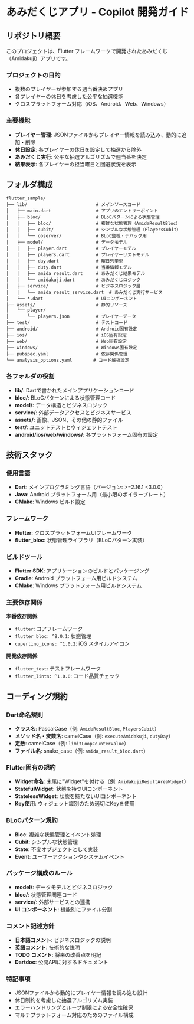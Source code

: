 # あみだくじアプリ - Copilot 開発ガイド

## リポジトリ概要

このプロジェクトは、Flutter フレームワークで開発されたあみだくじ（Amidakuji）アプリです。

### プロジェクトの目的
- 複数のプレイヤーが参加する週当番決めアプリ
- 各プレイヤーの休日を考慮した公平な抽選機能
- クロスプラットフォーム対応（iOS、Android、Web、Windows）

### 主要機能
- **プレイヤー管理**: JSONファイルからプレイヤー情報を読み込み、動的に追加・削除
- **休日設定**: 各プレイヤーの休日を設定して抽選から除外
- **あみだくじ実行**: 公平な抽選アルゴリズムで週当番を決定
- **結果表示**: 各プレイヤーの担当曜日と回避状況を表示

## フォルダ構成

```
flutter_sample/
├── lib/                          # メインソースコード
│   ├── main.dart                 # アプリのエントリーポイント
│   ├── bloc/                     # BLoCパターンによる状態管理
│   │   ├── bloc/                 # 複雑な状態管理（AmidaResultBloc）
│   │   ├── cubit/                # シンプルな状態管理（PlayersCubit）
│   │   └── observer/             # BLoC監視・デバッグ用
│   ├── model/                    # データモデル
│   │   ├── player.dart           # プレイヤーモデル
│   │   ├── players.dart          # プレイヤーリストモデル
│   │   ├── day.dart              # 曜日列挙型
│   │   ├── duty.dart             # 当番情報モデル
│   │   ├── amida_result.dart     # あみだくじ結果モデル
│   │   └── amidakuji.dart        # あみだくじロジック
│   ├── service/                  # ビジネスロジック層
│   │   └── amida_result_service.dart  # あみだくじ実行サービス
│   └── *.dart                    # UIコンポーネント
├── assets/                       # 静的リソース
│   └── player/
│       └── players.json          # プレイヤーデータ
├── test/                         # テストコード
├── android/                      # Android固有設定
├── ios/                          # iOS固有設定
├── web/                          # Web固有設定
├── windows/                      # Windows固有設定
├── pubspec.yaml                  # 依存関係管理
└── analysis_options.yaml        # コード解析設定
```

### 各フォルダの役割

- **lib/**: Dartで書かれたメインアプリケーションコード
- **bloc/**: BLoCパターンによる状態管理コード
- **model/**: データ構造とビジネスロジック
- **service/**: 外部データアクセスとビジネスサービス
- **assets/**: 画像、JSON、その他の静的ファイル
- **test/**: ユニットテストとウィジェットテスト
- **android/ios/web/windows/**: 各プラットフォーム固有の設定

## 技術スタック

### 使用言語
- **Dart**: メインプログラミング言語（バージョン: >=2.16.1 <3.0.0）
- **Java**: Android プラットフォーム用（最小限のボイラープレート）
- **CMake**: Windows ビルド設定

### フレームワーク
- **Flutter**: クロスプラットフォームUIフレームワーク
- **flutter_bloc**: 状態管理ライブラリ（BLoCパターン実装）

### ビルドツール
- **Flutter SDK**: アプリケーションのビルドとパッケージング
- **Gradle**: Android プラットフォーム用ビルドシステム
- **CMake**: Windows プラットフォーム用ビルドシステム

### 主要依存関係

**本番依存関係**:
- `flutter`: コアフレームワーク
- `flutter_bloc: ^8.0.1`: 状態管理
- `cupertino_icons: ^1.0.2`: iOS スタイルアイコン

**開発依存関係**:
- `flutter_test`: テストフレームワーク
- `flutter_lints: ^1.0.0`: コード品質チェック

## コーディング規約

### Dart命名規則
- **クラス名**: PascalCase（例: `AmidaResultBloc`, `PlayersCubit`）
- **メソッド名・変数名**: camelCase（例: `executeAmidakuji`, `dutyDay`）
- **定数**: camelCase（例: `limitLoopCounterValue`）
- **ファイル名**: snake_case（例: `amida_result_bloc.dart`）

### Flutter固有の規約
- **Widget命名**: 末尾に"Widget"を付ける（例: `AmidakujiResultAreaWidget`）
- **StatefulWidget**: 状態を持つUIコンポーネント
- **StatelessWidget**: 状態を持たないUIコンポーネント
- **Key使用**: ウィジェット識別のため適切にKeyを使用

### BLoCパターン規約
- **Bloc**: 複雑な状態管理とイベント処理
- **Cubit**: シンプルな状態管理
- **State**: 不変オブジェクトとして実装
- **Event**: ユーザーアクションやシステムイベント

### パッケージ構成のルール
- **model/**: データモデルとビジネスロジック
- **bloc/**: 状態管理関連コード
- **service/**: 外部サービスとの連携
- **UI コンポーネント**: 機能別にファイル分割

### コメント記述方針
- **日本語コメント**: ビジネスロジックの説明
- **英語コメント**: 技術的な説明
- **TODO コメント**: 将来の改善点を明記
- **Dartdoc**: 公開APIに対するドキュメント

### 特記事項
- JSONファイルから動的にプレイヤー情報を読み込む設計
- 休日制約を考慮した抽選アルゴリズム実装
- エラーハンドリングとループ制限による安全性確保
- マルチプラットフォーム対応のためのファイル構成